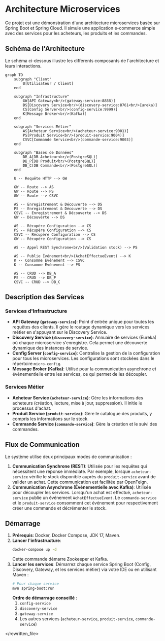 # Architecture Microservices

Ce projet est une démonstration d'une architecture microservices basée sur Spring Boot et Spring Cloud. Il simule une application e-commerce simple avec des services pour les acheteurs, les produits et les commandes.

## Schéma de l'Architecture

Le schéma ci-dessous illustre les différents composants de l'architecture et leurs interactions.

```mermaid
graph TD
    subgraph "Client"
        U[Utilisateur / Client]
    end

    subgraph "Infrastructure"
        GW[API Gateway<br/>(gateway-service:8888)]
        DS[Discovery Service<br/>(discovery-service:8761<br/>Eureka)]
        CS[Config Server<br/>(config-service:9999)]
        K[Message Broker<br/>(Kafka)]
    end

    subgraph "Services Métier"
        AS[Acheteur Service<br/>(acheteur-service:9001)]
        PS[Produit Service<br/>(produit-service:9004)]
        CSVC[Commande Service<br/>(commande-service:9003)]
    end
    
    subgraph "Bases de Données"
        DB_A[DB Acheteur<br/>(PostgreSQL)]
        DB_P[DB Produit<br/>(PostgreSQL)]
        DB_C[DB Commande<br/>(PostgreSQL)]
    end

    U -- Requête HTTP --> GW

    GW -- Route --> AS
    GW -- Route --> PS
    GW -- Route --> CSVC

    AS -- Enregistrement & Découverte --> DS
    PS -- Enregistrement & Découverte --> DS
    CSVC -- Enregistrement & Découverte --> DS
    GW -- Découverte --> DS

    AS -- Récupère Configuration --> CS
    PS -- Récupère Configuration --> CS
    CSVC -- Récupère Configuration --> CS
    GW -- Récupère Configuration --> CS

    AS -- Appel REST Synchrone<br/>(Validation stock) --> PS
    
    AS -- Publie Événement<br/>(AchatEffectueEvent) --> K
    K -- Consomme Événement --> CSVC
    K -- Consomme Événement --> PS

    AS -- CRUD --> DB_A
    PS -- CRUD --> DB_P
    CSVC -- CRUD --> DB_C
```
## Description des Services

### Services d'Infrastructure
*   **API Gateway (`gateway-service`)**: Point d'entrée unique pour toutes les requêtes des clients. Il gère le routage dynamique vers les services métier en s'appuyant sur le Discovery Service.
*   **Discovery Service (`discovery-service`)**: Annuaire de services (Eureka) où chaque microservice s'enregistre. Cela permet une découverte dynamique des instances de service.
*   **Config Server (`config-service`)**: Centralise la gestion de la configuration pour tous les microservices. Les configurations sont stockées dans le répertoire `micro-config`.
*   **Message Broker (Kafka)**: Utilisé pour la communication asynchrone et événementielle entre les services, ce qui permet de les découpler.

### Services Métier
*   **Acheteur Service (`acheteur-service`)**: Gère les informations des acheteurs (création, lecture, mise à jour, suppression). Il initie le processus d'achat.
*   **Produit Service (`produit-service`)**: Gère le catalogue des produits, y compris les informations sur le stock.
*   **Commande Service (`commande-service`)**: Gère la création et le suivi des commandes.

## Flux de Communication

Le système utilise deux principaux modes de communication :

1.  **Communication Synchrone (REST)**: Utilisée pour les requêtes qui nécessitent une réponse immédiate. Par exemple, lorsque `acheteur-service` vérifie le stock disponible auprès du `produit-service` avant de valider un achat. Cette communication est facilitée par OpenFeign.
2.  **Communication Asynchrone (Événementielle avec Kafka)**: Utilisée pour découpler les services. Lorsqu'un achat est effectué, `acheteur-service` publie un événement `AchatEffectueEvent`. Le `commande-service` et le `produit-service` consomment cet événement pour respectivement créer une commande et décrémenter le stock.

## Démarrage

1.  **Prérequis**: Docker, Docker Compose, JDK 17, Maven.
2.  **Lancer l'infrastructure**:
    ```bash
    docker-compose up -d
    ```
    Cette commande démarre Zookeeper et Kafka.
3.  **Lancer les services**: Démarrez chaque service Spring Boot (Config, Discovery, Gateway, et les services métier) via votre IDE ou en utilisant Maven :
    ```bash
    # Pour chaque service
    mvn spring-boot:run
    ```
    **Ordre de démarrage conseillé** :
    1. `config-service`
    2. `discovery-service`
    3. `gateway-service`
    4. Les autres services (`acheteur-service`, `produit-service`, `commande-service`)

</rewritten_file> 
